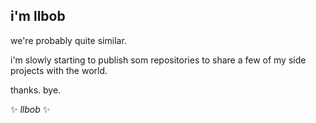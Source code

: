 ## i'm llbob

we're probably quite similar.

i'm slowly starting to publish som repositories to share a few of my side projects with the world.

thanks. bye. 

✨ _llbob_ ✨

<!-- :) -->


